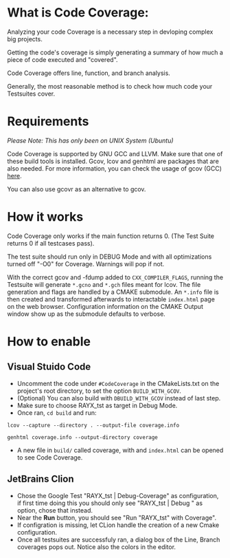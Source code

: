 # What is Code Coverage:
Analyzing your code Coverage is a necessary step in devloping complex big projects.

Getting the code's coverage is simply generating a summary of how much a piece of code executed and "covered".

Code Coverage offers line, function, and branch analysis.

Generally, the most reasonable method is to check how much code your Testsuites cover.

# Requirements 

_Please Note: This has only been on UNIX System (Ubuntu)_ 

Code Coverage is supported by GNU GCC and LLVM. Make sure that one of these build tools is installed. Gcov, lcov and genhtml are packages that are also needed. For more information, you can check the usage of gcov (GCC) [here](https://gcc.gnu.org/onlinedocs).

You can also use gcovr as an alternative to gcov. 

# How it works
Code Coverage only works if the main function returns 0. (The Test Suite returns 0 if all testcases pass). 

The test suite should run only in DEBUG Mode and with all optimizations turned off "-O0" for Coverage. Warnings will pop if not.

With the correct gcov and -fdump added to `CXX_COMPILER_FLAGS`, running the Testsuite will generate `*.gcno` and `*.gch` files meant for lcov. The file generation and flags are handled by a CMAKE submodule. An `*.info` file is then created and transformed afterwards to interactable `index.html` page on the web browser. Configuration information on the CMAKE Output window show up as the submodule defaults to verbose.


# How to enable 
## Visual Stuido Code
- Uncomment the code under `#CodeCoverage` in the CMakeLists.txt on the project's root directory, to set the option `BUILD_WITH_GCOV`.
- (Optional) You can also build with `DBUILD_WITH_GCOV` instead of last step.
- Make sure to choose RAYX_tst as target in Debug Mode.
- Once ran, `cd build` and run: 

`lcov --capture --directory . --output-file coverage.info`

`genhtml coverage.info --output-directory coverage`

- A new file in `build/` called coverage, with and `index.html` can be opened to see Code Coverage.

## JetBrains Clion
- Chose the Google Test "RAYX_tst | Debug-Coverage" as configuration, if first time doing this you should only see "RAYX_tst | Debug " as option, chose that instead.
- Near the __Run__ button, you should see "Run "RAYX_tst" with Coverage".
- If configration is missing, let CLion handle the creation of a new Cmake configuration.
- Once all testsuites are successfuly ran, a dialog box  of the Line, Branch coverages pops out. Notice also the colors in the editor.


